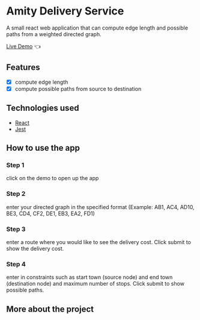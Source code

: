 # Amity Delivery Service

A small react web application that can compute edge length and possible paths from a weighted directed graph.

[Live Demo](https://odinbook-mo.netlify.app/) :point_left:

## Features

- [x] compute edge length
- [x] compute possible paths from source to destination

## Technologies used

- [React](https://pl.reactjs.org/)
- [Jest](https://jestjs.io/)

## How to use the app

### Step 1
click on the demo to open up the app
### Step 2
enter your directed graph in the specified format (Example: AB1, AC4, AD10, BE3, CD4, CF2, DE1, EB3, EA2, FD1)
### Step 3
enter a route where you would like to see the delivery cost. Click submit to show the delivery cost.
### Step 4
enter in constraints such as start town (source node) and end town (destination node) and maximum number of stops. Click submit to show possible paths.

## More about the project
